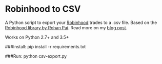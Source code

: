 # Robinhood to CSV

A Python script to export your [Robinhood](https://www.robinhood.com) trades to a .csv file.  Based on the [Robinhood library by Rohan Pai](https://github.com/Jamonek/Robinhood).  Read more on my [blog post](http://www.onlineaspect.com/2015/12/17/export-robinhood-investments-to-csv).

Works on Python 2.7+ and 3.5+

###Install:
    pip install -r requirements.txt

###Run:
    python csv-export.py